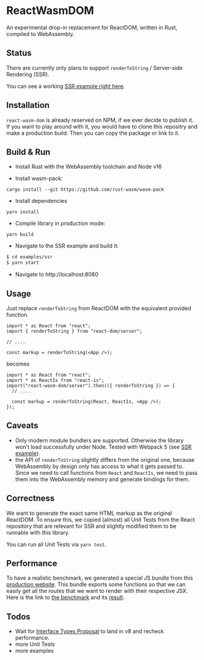 # ReactWasmDOM

An experimental drop-in replacement for ReactDOM, written in Rust, compiled to
WebAssembly.

## Status

There are currently only plans to support `renderToString` / Server-side
Rendering (SSR).

You can see a working [SSR example right here](./examples/ssr).

## Installation

`react-wasm-dom` is already reserved on NPM, if we ever decide to publish it. If
you want to play around with it, you would have to clone this repositry and make
a production build. Then you can copy the package or link to it.

## Build & Run

- Install Rust with the WebAssembly toolchain and Node v16

- Install wasm-pack:

`cargo install --git https://github.com/rust-wasm/wasm-pack`

- Install dependencies

`yarn install`

- Compile library in production mode:

`yarn build`

- Navigate to the SSR example and build it:

```sh
$ cd examples/ssr
$ yarn start
```

- Navigate to http://localhost:8080

## Usage

Just replace `renderToString` from ReactDOM with the equivalent provided
function.

```tsx
import * as React from "react";
import { renderToString } from "react-dom/server";

// ....

const markup = renderToString(<App />);
```

becomes

```tsx
import * as React from "react";
import * as ReactIs from "react-is";
import("react-wasm-dom/server").then(({ renderToString }) => {
  // ....

  const markup = renderToString(React, ReactIs, <App />);
});
```

## Caveats

- Only modern module bundlers are supported. Otherwise the library won't load
  successfully under Node. Tested with Webpack 5 (see
  [SSR example](./examples/ssr)).
- the API of `renderToString` slightly differs from the original one, because
  WebAssembly by design only has access to what it gets passed to. Since we need
  to call functions from `React` and `ReactIs`, we need to pass them into the
  WebAssembly memory and generate bindings for them.

## Correctness

We want to generate the exact same HTML markup as the original ReactDOM. To
ensure this, we copied (almost) all Unit Tests from the React repository that
are relevant for SSR and slightly modified them to be runnable with this
library.

You can run all Unit Tests via `yarn test`.

## Performance

To have a realistic benchmark, we generated a special JS bundle from this
[production website](https://github.com/Tarnadas/smmdb). This bundle exports
some functions so that we can easily get all the routes that we want to render
with their respective JSX. Here is the link to [the benchmark](./bench/smmdb)
and its [result](./bench/smmdb/result.txt).

## Todos

- Wait for
  [Interface Types Proposal](https://github.com/WebAssembly/interface-types) to
  land in v8 and recheck performance.
- more Unit Tests
- more examples
